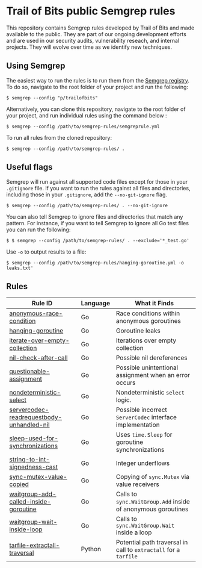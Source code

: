 # Trail of Bits public Semgrep rules

This repository contains Semgrep rules developed by Trail of Bits and made available to the public. They are part of our ongoing development efforts and are used in our security audits, vulnerability reseach, and internal projects. They will evolve over time as we identify new techniques.

## Using Semgrep

The easiest way to run the rules is to run them from the [Semgrep registry](https://semgrep.dev/p/trailofbits). To do so, navigate to the root folder of your project and run the following:

```shell
$ semgrep --config "p/trailofbits"
```

Alternatively, you can clone this repository, navigate to the root folder of your project, and run individual rules using the command below :

```shell
$ semgrep --config /path/to/semgrep-rules/semgreprule.yml
```

To run all rules from the cloned repository:

```shell
$ semgrep --config /path/to/semgrep-rules/ .
```

## Useful flags

Semgrep will run against all supported code files except for those in your `.gitignore` file. If you want to run the rules against all files and directories, including those in your `.gitignore`, add the `--no-git-ignore` flag.

```shell
$ semgrep --config /path/to/semgrep-rules/ . --no-git-ignore
```

You can also tell Semgrep to ignore files and directories that match any pattern. For instance, if you want to tell Semgrep to ignore all Go test files you can run the following:


```shell
$ $ semgrep --config /path/to/semgrep-rules/ . --exclude='*_test.go'
```

Use `-o` to output results to a file:

```shell
$ semgrep --config /path/to/semgrep-rules/hanging-goroutine.yml -o leaks.txt'
```

## Rules

Rule ID | Language | What it Finds
--- | --- | ---
[anonymous-race-condition](go/anonymous-race-condition.yml) | Go | Race conditions within anonymous goroutines
[hanging-goroutine](go/hanging-goroutine.yml) | Go | Goroutine leaks
[iterate-over-empty-collection](go/iterate-over-empty-collection.yml) | Go | Iterations over empty collection
[nil-check-after-call](go/nil-check-after-call.yml) | Go | Possible nil dereferences
[questionable-assignment](go/questionable-assignment.yml) | Go | Possible unintentional assignment when an error occurs
[nondeterministic-select](go/nondeterministic-select.yml) | Go | Nondeterministic `select` logic. 
[servercodec-readrequestbody-unhandled-nil](go/servercodec-readrequestbody-unhandled-nil.yml) | Go | Possible incorrect `ServerCodec` interface implementation
[sleep-used-for-synchronizations](go/sleep-used-for-synchronizations.yml) | Go | Uses `time.Sleep` for goroutine synchronizations
[string-to-int-signedness-cast](go/string-to-int-signedness-cast.yml) | Go | Integer underflows
[sync-mutex-value-copied](go/sync-mutex-value-copied.yml) | Go | Copying of `sync.Mutex` via value receivers
[waitgroup-add-called-inside-goroutine](go/waitgroup-add-called-inside-goroutine.yml) | Go | Calls to `sync.WaitGroup.Add` inside of anonymous goroutines
[waitgroup-wait-inside-loop](go/waitgroup-wait-inside-loop.yml) | Go | Calls to `sync.WaitGroup.Wait` inside a loop
[tarfile-extractall-traversal](python/tarfile-extractall-traversal.yml) | Python | Potential path traversal in call to `extractall` for a `tarfile`
